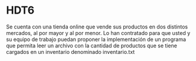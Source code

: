 # HDT6
Se cuenta con una tienda online que vende sus productos en dos distintos mercados, al por mayor y al por menor. Lo han contratado para que usted y su equipo de trabajo puedan proponer la implementación de un programa que permita leer un archivo con la cantidad de productos que se tiene cargados en un inventario denominado inventario.txt
